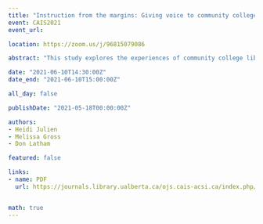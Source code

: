 ```yaml
---
title: "Instruction from the margins: Giving voice to community college librarians"
event: CAIS2021
event_url:

location: https://zoom.us/j/96815079086

abstract: "This study explores the experiences of community college librarians in the United States with instructional responsibility, as they negotiate professional guidelines that challenge their existing practices. Community college environments, students, and programs differ significantly from those typically explored in information literacy research. Thus, the study gives voice to a relatively marginalized set of librarians, many of whom struggle to implement instructional approaches perceived to be more suitable for university contexts."

date: "2021-06-10T14:30:00Z"
date_end: "2021-06-10T15:00:00Z"

all_day: false

publishDate: "2021-05-18T00:00:00Z"

authors:
- Heidi Julien
- Melissa Gross
- Don Latham

featured: false

links:
- name: PDF
  url: https://journals.library.ualberta.ca/ojs.cais-acsi.ca/index.php/cais-asci/article/view/1189/1028


math: true
---
```

